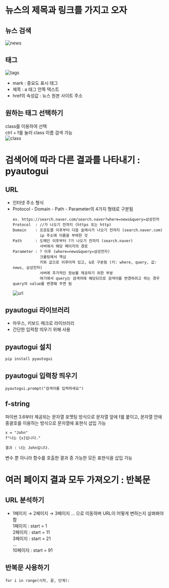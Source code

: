 # 뉴스의 제목과 링크를 가지고 오자
## 뉴스 검색
![news](https://user-images.githubusercontent.com/77559262/154834047-f0ab72ae-0811-425f-8724-839811b13b8f.png)  

## 태그 
![tags](https://user-images.githubusercontent.com/77559262/154834078-a60cae1d-ef0f-4033-b5bb-68189cd4e8be.png)  
+ mark : 중요도 표시 태그
+ 제목 : a 태그 안쪽 텍스트
+ href의 속성값 : 뉴스 원본 사이트 주소

## 원하는 태그 선택하기
class를 이용하여 선택  
ctrl + f를 눌러 class 이름 검색 가능  
![class](https://user-images.githubusercontent.com/77559262/154834183-d990021a-7f28-49ef-b647-5a747f095d5f.png)

# 검색어에 따라 다른 결과를 나타내기 : pyautogui
## URL
+ 인터넷 주소 형식
+ Protocol - Domain - Path - Parameter의 4가지 형태로 구분됨
  ```
  ex. https://search.naver.com/search.naver?where=news&query=삼성전자
  Protocol  : //가 나오기 전까지 (https 또는 http)
  Domain    : 프로토콜 이후부터 다음 슬래시가 나오기 전까지 (search.naver.com)
              ip 주소에 이름을 부여한 것
  Path      : 도메인 이후부터 ?가 나오기 전까지 (search.naver)
              서버에서 해당 페이지의 경로
  Parameter : ? 이후 (where=news&query=삼성전자)
              크롤링에서 핵심
              키와 값으로 이루어져 있고, &로 구분됨 (키: where, query, 값: news, 삼성전자)
              서버에 추가적인 정보를 제공하기 위한 부분
              여기에서 query는 검색어에 해당되므로 검색어를 변경하려고 하는 경우 query의 value를 변경해 주면 됨
  ```
  ![url](https://user-images.githubusercontent.com/77559262/154834656-ffae7e67-a069-40eb-bdb3-c73357ac21d5.png)

## pyautogui 라이브러리
+ 마우스, 키보드 매크로 라이브러리
+ 간단한 입력창 띄우기 위해 사용

## pyautogui 설치
```
pip install pyautogui
```

## pyautogui 입력창 띄우기
```
pyautogui.prompt("검색어를 입력하세요")
```

## f-string
파이썬 3.6부터 제공되는 문자열 포멧팅 방식으로 문자열 앞에 f를 붙이고, 문자열 안에 중괄호를 이용하는 방식으로 문자열에 표현식 삽입 가능
```
x = "John"
f"나는 {x}입니다."

결과 : 나는 John입니다.
```
변수 뿐 아니라 함수를 호출한 결과 증 가능한 모든 표현식을 삽입 가능

# 여러 페이지 결과 모두 가져오기 : 반복문
## URL 분석하기
+ 1페이지 → 2페이지 → 3페이지 ... 으로 이동하며 URL이 어떻게 변하는지 살펴봐야 함  
  1페이지 : start = 1  
  2페이지 : start = 11  
  3페이지 : start = 21  
  ...  
  10페이지 : start = 91  

## 반복문 사용하기
```
for i in range(시작, 끝, 단계):
```
